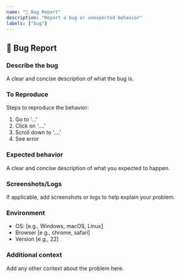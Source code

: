 ```yaml
---
name: "🐛 Bug Report"
description: "Report a bug or unexpected behavior"
labels: ["bug"]
---
```


## 🐛 Bug Report

### Describe the bug
A clear and concise description of what the bug is.

### To Reproduce
Steps to reproduce the behavior:
1. Go to '...'
2. Click on '....'
3. Scroll down to '....'
4. See error

### Expected behavior
A clear and concise description of what you expected to happen.

### Screenshots/Logs
If applicable, add screenshots or logs to help explain your problem.

### Environment
- OS: [e.g., Windows, macOS, Linux]
- Browser [e.g., chrome, safari]
- Version [e.g., 22]

### Additional context
Add any other context about the problem here.
